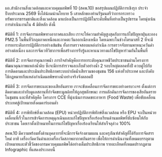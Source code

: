 ผอ.สำนักงานสิ่งแวดล้อมและควบคุมมลพิษที่ 10 (สคพ.10) ขอสรุปแผนปฏิบัติการเชิงรุก ประจำปีงบประมาณ 2569 ซึ่งได้น้อมนำนโยบาย 5 เสาหลักของท่านรัฐมนตรีว่าการกระทรวงทรัพยากรธรรมชาติและสิ่งแวดล้อม มาแปลงเป็นการปฏิบัติในระดับพื้นที่อย่างเป็นรูปธรรม โดยมุ่งเน้นการดำเนินงานใน 4 มิติหลัก ดังนี้

#มิติที่ 1: การจัดการมลพิษทางอากาศและเสียง
เราจะให้ความสำคัญสูงสุดกับการแก้ไขปัญหาฝุ่นละออง PM2.5 ในพื้นที่วิกฤตภาคเหนือและภาคตะวันออกเฉียงเหนือ โดยเฉพาะในช่วงไตรมาสที่ 2 ที่จะมีการยกระดับการปฏิบัติการอย่างเข้มข้น ทั้งการตรวจสอบแหล่งกำเนิด การตรวจจับยานพาหนะควันดำอย่างต่อเนื่อง และการจัดเวทีวิชาการเพื่อสร้างการรับรู้และหาแนวทางแก้ไขปัญหาร่วมกันในพื้นที่ 

#มิติที่ 2: การจัดการคุณภาพน้ำ
ภารกิจสำคัญคือการยกระดับคุณภาพชีวิตประชาชนผ่านโครงการพัฒนาคุณภาพแหล่งน้ำดิบ ซึ่งจะมีการสำรวจและเก็บตัวอย่างน้ำ 2 รอบใหญ่ตลอดทั้งปี ควบคู่ไปกับการติดตามและประเมินประสิทธิภาพระบบบำบัดน้ำเสียรวมของชุมชน 156 แห่งทั่วประเทศ และบังคับใช้กฎหมายกับแหล่งกำเนิดมลพิษทางน้ำอย่างจริงจังตลอดปี 

#มิติที่ 3: การจัดการขยะและของเสียอันตราย
เราจะขับเคลื่อนการจัดการขยะอย่างครบวงจร ตั้งแต่การติดตามและกำกับดูแลสถานที่กำจัดขยะมูลฝอยให้ถูกสุขลักษณะ การผลักดันการจัดการของเสียอันตรายในชุมชน และที่สำคัญคือ โครงการ CCE ที่มุ่งเน้นการลดขยะอาหาร (Food Waste) เพื่อขับเคลื่อนประเทศสู่เป้าหมายสังคมคาร์บอนต่ำ 

#มิติที่ 4: การพิทักษ์สิ่งแวดล้อม (EPU)
หน่วยปฏิบัติการพิทักษ์สิ่งแวดล้อม หรือ EPU จะเป็นหน่วยเคลื่อนที่เร็วในการเข้าจัดการเหตุฉุกเฉินและแก้ไขปัญหาเรื่องร้องเรียนด้านมลพิษที่ซับซ้อนให้กับประชาชน โดยเราตั้งเป้าหมายในการแก้ไขปัญหาเรื่องร้องเรียนให้สำเร็จลุล่วง 100% 

สคพ.10 มีความพร้อมทั้งด้านบุคลากรที่จะมีการจัดจ้างตามแผน และครุภัณฑ์สำคัญที่ได้รับการจัดสรรใหม่ อาทิ เครื่องวัดควันดำและเครื่องวัดสภาพอากาศอันตราย  เพื่อให้การดำเนินงานทั้งหมดบรรลุตามเป้าหมายและตัวชี้วัดของกรมควบคุมมลพิษได้อย่างเต็มประสิทธิภาพ รายละเอียดทั้งหมดปรากฏตาม Infographic ที่แสดงประกอบนี้
